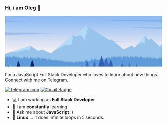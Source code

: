 ### Hi, i am Oleg 👋


![Header image](https://github.com/lego5621/lego5621/blob/main/Assets/156045.jpg?raw=true)

I'm a JavaScript Full Stack Developer who loves to learn about new things. Connect with me on Telegram.

[![Telegram icon](https://img.shields.io/badge/pako5621-blue?style=flat-square&logo=telegram&logoColor=white&link=https://t.me/pako562)](https://t.me/pako5621)
[![Gmail Badge](https://img.shields.io/badge/-lego5621@gmail.com-d14836?style=flat-square&logo=Gmail&logoColor=white&link=mailto:lego5621@gmail.com)](mailto:lego5621@gmail.com)

- :computer: I am working as **Full Stack Developer**
- 🔭 I am **constantly** learning
- 💬 Ask me about **JavaScript** :)
- :penguin: **Linux** ... it does infinite loops in 5 seconds.

